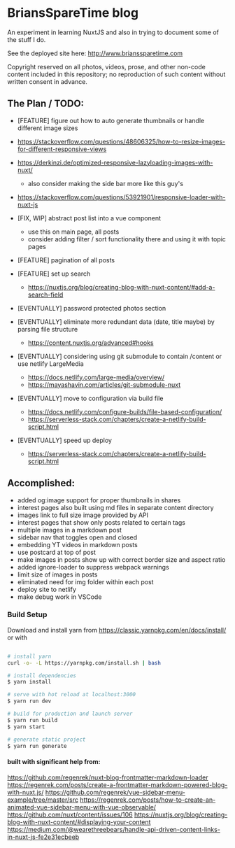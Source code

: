 # BriansSpareTime blog

An experiment in learning NuxtJS and also in trying to document some of the stuff I do.

See the deployed site here: http://www.brianssparetime.com

Copyright reserved on all photos, videos, prose, and other non-code content included in this repository; no reproduction of such content without written consent in advance.


## The Plan / TODO:
 - [FEATURE] figure out how to auto generate thumbnails or handle different image sizes
  - https://stackoverflow.com/questions/48606325/how-to-resize-images-for-different-responsive-views
  - https://derkinzi.de/optimized-responsive-lazyloading-images-with-nuxt/
    - also consider making the side bar more like this guy's
  - https://stackoverflow.com/questions/53921901/responsive-loader-with-nuxt-js

 - [FIX, WIP] abstract post list into a vue component
   - use this on main page, all posts
   - consider adding filter / sort functionality there and using it with topic pages
 - [FEATURE] pagination of all posts
 - [FEATURE] set up search
    - https://nuxtjs.org/blog/creating-blog-with-nuxt-content/#add-a-search-field
 - [EVENTUALLY] password protected photos section
 - [EVENTUALLY] eliminate more redundant data (date, title maybe) by parsing file structure
   - https://content.nuxtjs.org/advanced#hooks
 - [EVENTUALLY] considering using git submodule to contain /content or use netlify LargeMedia
   - https://docs.netlify.com/large-media/overview/
   - https://mayashavin.com/articles/git-submodule-nuxt
 - [EVENTUALLY] move to configuration via build file 
   - https://docs.netlify.com/configure-builds/file-based-configuration/
   - https://serverless-stack.com/chapters/create-a-netlify-build-script.html
 - [EVENTUALLY] speed up deploy
   - https://serverless-stack.com/chapters/create-a-netlify-build-script.html



 ## Accomplished:
 - added og:image support for proper thumbnails in shares
 - interest pages also built using md files in separate content directory
 - images link to full size image provided by API
 - interest pages that show only posts related to certain tags
 - multiple images in a markdown post
 - sidebar nav that toggles open and closed
 - embedding YT videos in markdown posts
 - use postcard at top of post
 - make images in posts show up with correct border size and aspect ratio
 - added ignore-loader to suppress webpack warnings 
 - limit size of images in posts
 - eliminated need for img folder within each post
 - deploy site to netlify
 - make debug work in VSCode





### Build Setup

Download and install yarn from 
https://classic.yarnpkg.com/en/docs/install/
or with 


``` bash

# install yarn
curl -o- -L https://yarnpkg.com/install.sh | bash

# install dependencies
$ yarn install

# serve with hot reload at localhost:3000
$ yarn run dev

# build for production and launch server
$ yarn run build
$ yarn start

# generate static project
$ yarn run generate
```


#### built with significant help from:
https://github.com/regenrek/nuxt-blog-frontmatter-markdown-loader 
https://regenrek.com/posts/create-a-frontmatter-markdown-powered-blog-with-nuxt.js/
https://github.com/regenrek/vue-sidebar-menu-example/tree/master/src
https://regenrek.com/posts/how-to-create-an-animated-vue-sidebar-menu-with-vue-observable/
https://github.com/nuxt/content/issues/106
https://nuxtjs.org/blog/creating-blog-with-nuxt-content/#displaying-your-content
https://medium.com/@wearethreebears/handle-api-driven-content-links-in-nuxt-js-fe2e31ecbeeb
